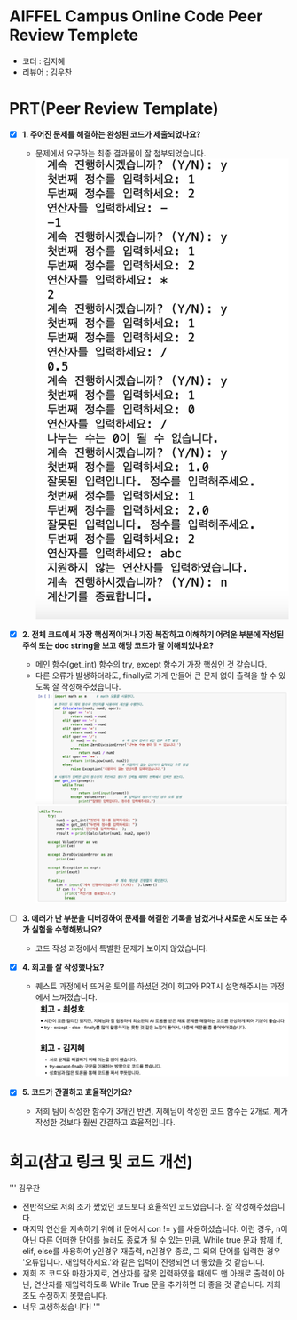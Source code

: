 # AIFFEL Campus Online Code Peer Review Templete
- 코더 : 김지혜
- 리뷰어 : 김우찬


# PRT(Peer Review Template)
- [x]  **1. 주어진 문제를 해결하는 완성된 코드가 제출되었나요?**
    - 문제에서 요구하는 최종 결과물이 잘 첨부되었습니다.
        ![1](./result_q4.png)
        
- [x]  **2. 전체 코드에서 가장 핵심적이거나 가장 복잡하고 이해하기 어려운 부분에 작성된 
주석 또는 doc string을 보고 해당 코드가 잘 이해되었나요?**
    - 메인 함수(get_int) 함수의 try, except 함수가 가장 핵심인 것 같습니다.
    - 다른 오류가 발생하더라도, finally로 가게 만들어 큰 문제 없이 출력을 할 수 있도록 잘 작성해주셨습니다.
        ![2](./cal1_q4.png)
        ![3](./cal2_q4.png)

- [ ]  **3. 에러가 난 부분을 디버깅하여 문제를 해결한 기록을 남겼거나
새로운 시도 또는 추가 실험을 수행해봤나요?**
    - 코드 작성 과정에서 특별한 문제가 보이지 않았습니다.
        
- [x]  **4. 회고를 잘 작성했나요?**
    - 퀘스트 과정에서 뜨거운 토의를 하셨던 것이 회고와 PRT시 설명해주시는 과정에서 느껴졌습니다.
        ![4](./hoego_q4.png)
        
- [x]  **5. 코드가 간결하고 효율적인가요?**
    - 저희 팀이 작성한 함수가 3개인 반면, 지혜님이 작성한 코드 함수는 2개로, 제가 작성한 것보다 훨씬 간결하고 효율적입니다.


# 회고(참고 링크 및 코드 개선)

'''
김우찬
- 전반적으로 저희 조가 짰었던 코드보다 효율적인 코드였습니다. 잘 작성해주셨습니다.
- 마지막 연산을 지속하기 위해 if 문에서 con != y를 사용하셨습니다. 이런 경우, n이 아닌 다른 어떠한 단어를 눌러도 종료가 될 수 있는 만큼, While true 문과 함께 if, elif, else를 사용하여 y인경우 재출력, n인경우 종료, 그 외의 단어를 입력한 경우 '오류입니다. 재입력하세요.'와 같은 입력이 진행되면 더 좋았을 것 같습니다.  
- 저희 조 코드와 마찬가지로, 연산자를 잘못 입력하였을 때에도 맨 아래로 출력이 아닌, 연산자를 재입력하도록 While True 문을 추가하면 더 좋을 것 같습니다. 저희 조도 수정하지 못했습니다. 
- 너무 고생하셨습니다!
'''